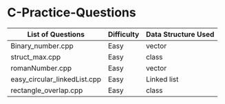 # C-Practice-Questions

| List of Questions                         | Difficulty | Data Structure Used |
|-------------------------------------------|------------|---------------------|
| Binary_number.cpp                         | Easy       | vector              |
| struct_max.cpp                            | Easy       | class               |
| romanNumber.cpp                           | Easy       | vector              |
| easy_circular_linkedList.cpp              | Easy       | Linked list         |
| rectangle_overlap.cpp                     | Easy       | class               |
